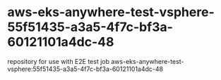 # aws-eks-anywhere-test-vsphere-55f51435-a3a5-4f7c-bf3a-60121101a4dc-48
repository for use with E2E test job aws-eks-anywhere-test-vsphere:55f51435-a3a5-4f7c-bf3a-60121101a4dc-48
